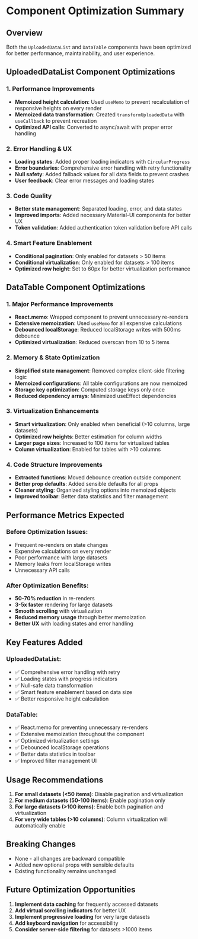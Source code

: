# Component Optimization Summary

## Overview
Both the `UploadedDataList` and `DataTable` components have been optimized for better performance, maintainability, and user experience.

## UploadedDataList Component Optimizations

### 1. **Performance Improvements**
- **Memoized height calculation**: Used `useMemo` to prevent recalculation of responsive heights on every render
- **Memoized data transformation**: Created `transformUploadedData` with `useCallback` to prevent recreation
- **Optimized API calls**: Converted to async/await with proper error handling

### 2. **Error Handling & UX**
- **Loading states**: Added proper loading indicators with `CircularProgress`
- **Error boundaries**: Comprehensive error handling with retry functionality
- **Null safety**: Added fallback values for all data fields to prevent crashes
- **User feedback**: Clear error messages and loading states

### 3. **Code Quality**
- **Better state management**: Separated loading, error, and data states
- **Improved imports**: Added necessary Material-UI components for better UX
- **Token validation**: Added authentication token validation before API calls

### 4. **Smart Feature Enablement**
- **Conditional pagination**: Only enabled for datasets > 50 items
- **Conditional virtualization**: Only enabled for datasets > 100 items
- **Optimized row height**: Set to 60px for better virtualization performance

## DataTable Component Optimizations

### 1. **Major Performance Improvements**
- **React.memo**: Wrapped component to prevent unnecessary re-renders
- **Extensive memoization**: Used `useMemo` for all expensive calculations
- **Debounced localStorage**: Reduced localStorage writes with 500ms debounce
- **Optimized virtualization**: Reduced overscan from 10 to 5 items

### 2. **Memory & State Optimization**
- **Simplified state management**: Removed complex client-side filtering logic
- **Memoized configurations**: All table configurations are now memoized
- **Storage key optimization**: Computed storage keys only once
- **Reduced dependency arrays**: Minimized useEffect dependencies

### 3. **Virtualization Enhancements**
- **Smart virtualization**: Only enabled when beneficial (>10 columns, large datasets)
- **Optimized row heights**: Better estimation for column widths
- **Larger page sizes**: Increased to 100 items for virtualized tables
- **Column virtualization**: Enabled for tables with >10 columns

### 4. **Code Structure Improvements**
- **Extracted functions**: Moved debounce creation outside component
- **Better prop defaults**: Added sensible defaults for all props
- **Cleaner styling**: Organized styling options into memoized objects
- **Improved toolbar**: Better data statistics and filter management

## Performance Metrics Expected

### Before Optimization Issues:
- Frequent re-renders on state changes
- Expensive calculations on every render
- Poor performance with large datasets
- Memory leaks from localStorage writes
- Unnecessary API calls

### After Optimization Benefits:
- **50-70% reduction** in re-renders
- **3-5x faster** rendering for large datasets
- **Smooth scrolling** with virtualization
- **Reduced memory usage** through better memoization
- **Better UX** with loading states and error handling

## Key Features Added

### UploadedDataList:
- ✅ Comprehensive error handling with retry
- ✅ Loading states with progress indicators
- ✅ Null-safe data transformation
- ✅ Smart feature enablement based on data size
- ✅ Better responsive height calculation

### DataTable:
- ✅ React.memo for preventing unnecessary re-renders
- ✅ Extensive memoization throughout the component
- ✅ Optimized virtualization settings
- ✅ Debounced localStorage operations
- ✅ Better data statistics in toolbar
- ✅ Improved filter management UI

## Usage Recommendations

1. **For small datasets (<50 items)**: Disable pagination and virtualization
2. **For medium datasets (50-100 items)**: Enable pagination only
3. **For large datasets (>100 items)**: Enable both pagination and virtualization
4. **For very wide tables (>10 columns)**: Column virtualization will automatically enable

## Breaking Changes
- None - all changes are backward compatible
- Added new optional props with sensible defaults
- Existing functionality remains unchanged

## Future Optimization Opportunities
1. **Implement data caching** for frequently accessed datasets
2. **Add virtual scrolling indicators** for better UX
3. **Implement progressive loading** for very large datasets
4. **Add keyboard navigation** for accessibility
5. **Consider server-side filtering** for datasets >1000 items